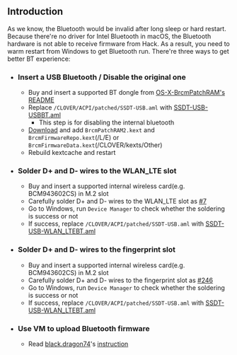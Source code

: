 ## Introduction
As we know, the Bluetooth would be invalid after long sleep or hard restart. Because there're no driver for Intel Bluetooth in macOS, the Bluetooth hardware is not able to receive firmware from Hack. As a result, you need to warm restart from Windows to get Bluetooth run. There're three ways to get better BT experience:

- ### Insert a USB Bluetooth / Disable the original one
  - Buy and insert a supported BT dongle from [OS-X-BrcmPatchRAM's README](https://github.com/RehabMan/OS-X-BrcmPatchRAM/tree/master/README.md)
  - Replace `/CLOVER/ACPI/patched/SSDT-USB.aml` with [SSDT-USB-USBBT.aml](https://raw.githubusercontent.com/daliansky/XiaoMi-Pro-Hackintosh/master/wiki/SSDT-USB-USBBT.aml)
    - This step is for disabling the internal bluetooth
  - [Download](https://bitbucket.org/RehabMan/os-x-brcmpatchram/downloads) and add `BrcmPatchRAM2.kext` and `BrcmFirmwareRepo.kext`(/L/E) or `BrcmFirmwareData.kext`(/CLOVER/kexts/Other)
  - Rebuild kextcache and restart 

- ### Solder D+ and D- wires to the WLAN_LTE slot
  - Buy and insert a supported internal wireless card(e.g. BCM943602CS) in M.2 slot
  - Carefully solder D+ and D- wires to the WLAN_LTE slot as [#7](https://github.com/stevezhengshiqi/XiaoMi-Pro/issues/7)
  - Go to Windows, run `Device Manager` to check whether the soldering is success or not
  - If success, replace `/CLOVER/ACPI/patched/SSDT-USB.aml` with [SSDT-USB-WLAN_LTEBT.aml](https://raw.githubusercontent.com/daliansky/XiaoMi-Pro-Hackintosh/master/wiki/SSDT-USB-WLAN_LTEBT.aml)

- ### Solder D+ and D- wires to the fingerprint slot
  - Buy and insert a supported internal wireless card(e.g. BCM943602CS) in M.2 slot
  - Carefully solder D+ and D- wires to the fingerprint slot as [#246](https://github.com/daliansky/XiaoMi-Pro-Hackintosh/issues/246)
  - Go to Windows, run `Device Manager` to check whether the soldering is success or not
  - If success, replace `/CLOVER/ACPI/patched/SSDT-USB.aml` with [SSDT-USB-WLAN_LTEBT.aml](https://raw.githubusercontent.com/daliansky/XiaoMi-Pro-Hackintosh/master/wiki/SSDT-USB-FingerBT.aml)

- ### Use VM to upload Bluetooth firmware
  - Read [black.dragon74](https://osxlatitude.com/profile/86692-blackdragon74)'s [instruction](https://osxlatitude.com/forums/topic/10127-updated-nov-2017-fix-btfirmwareuploader-in-macos-high-sierra)